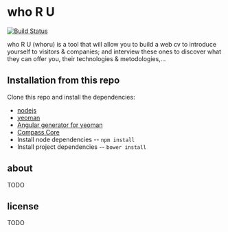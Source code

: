 who R U
=======

[![Build Status](https://travis-ci.org/borya09/whoru.png)](https://travis-ci.org/borya09/whoru)

who R U (whoru) is a tool that will allow you to build a web cv to introduce yourself to visitors & companies; 
and interview these ones to discover what they can offer you, their technologies & metodologies,...

Installation from this repo
------------

Clone this repo and install the dependencies:


* [nodejs](http://nodejs.org/)
* [yeoman](http://yeoman.io/index.html)
* [Angular generator for yeoman](https://github.com/yeoman/generator-angular)
* [Compass Core](http://compass-style.org/install/)
* Install node dependencies -- `npm install`
* Install project dependencies -- `bower install`

about
---------
TODO


license
--------
TODO
